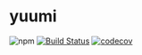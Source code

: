 # yuumi

![npm](https://img.shields.io/npm/v/@mochen/yuumi) [![Build Status](https://travis-ci.org/imochen/yuumi.svg?branch=master)](https://travis-ci.org/imochen/yuumi) [![codecov](https://codecov.io/gh/imochen/yuumi/branch/master/graph/badge.svg)](https://codecov.io/gh/imochen/yuumi)